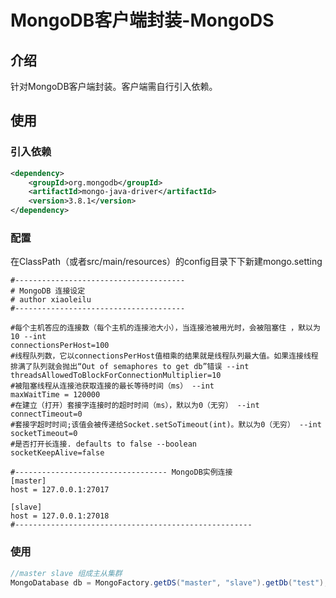 MongoDB客户端封装-MongoDS
===

## 介绍
针对MongoDB客户端封装。客户端需自行引入依赖。

## 使用

### 引入依赖

```xml
<dependency>
	<groupId>org.mongodb</groupId>
	<artifactId>mongo-java-driver</artifactId>
	<version>3.8.1</version>
</dependency>
```

### 配置

在ClassPath（或者src/main/resources）的config目录下下新建mongo.setting

```
#--------------------------------------
# MongoDB 连接设定
# author xiaoleilu
#--------------------------------------

#每个主机答应的连接数（每个主机的连接池大小），当连接池被用光时，会被阻塞住 ，默以为10 --int
connectionsPerHost=100
#线程队列数，它以connectionsPerHost值相乘的结果就是线程队列最大值。如果连接线程排满了队列就会抛出“Out of semaphores to get db”错误 --int
threadsAllowedToBlockForConnectionMultiplier=10
#被阻塞线程从连接池获取连接的最长等待时间（ms） --int
maxWaitTime = 120000
#在建立（打开）套接字连接时的超时时间（ms），默以为0（无穷） --int
connectTimeout=0
#套接字超时时间;该值会被传递给Socket.setSoTimeout(int)。默以为0（无穷） --int
socketTimeout=0
#是否打开长连接. defaults to false --boolean
socketKeepAlive=false

#---------------------------------- MongoDB实例连接
[master]
host = 127.0.0.1:27017

[slave]
host = 127.0.0.1:27018
#-----------------------------------------------------
```

### 使用

```java
//master slave 组成主从集群
MongoDatabase db = MongoFactory.getDS("master", "slave").getDb("test");
```

